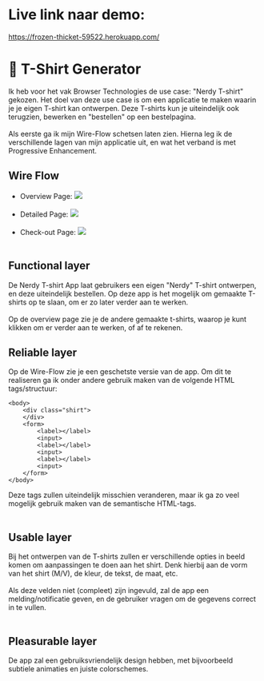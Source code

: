 # Live link naar demo:
https://frozen-thicket-59522.herokuapp.com/ 

# 👕 T-Shirt Generator

Ik heb voor het vak Browser Technologies de use case: "Nerdy T-shirt" gekozen.
Het doel van deze use case is om een applicatie te maken waarin je je eigen T-shirt kan ontwerpen. Deze T-shirts kun je uiteindelijk ook terugzien, bewerken en "bestellen" op een bestelpagina.
<br><br>
Als eerste ga ik mijn Wire-Flow schetsen laten zien. Hierna
leg ik de verschillende lagen van mijn applicatie uit, en wat het verband is met Progressive Enhancement.

## Wire Flow

- Overview Page: ![](https://imgur.com/i9ZPf2F.png)
<br><br>
- Detailed Page: ![](https://imgur.com/W22pFDE.png)
<br><br>
- Check-out Page: ![](https://imgur.com/2otiJER.png)
<br><br>

## Functional layer
De Nerdy T-shirt App laat gebruikers een eigen "Nerdy" T-shirt ontwerpen, en deze uiteindelijk bestellen. Op deze app is het mogelijk om gemaakte T-shirts op te slaan, om er zo later verder aan te werken. 
<br><br>
Op de overview page zie je de andere gemaakte t-shirts, waarop je kunt klikken om er verder aan te werken, of af te rekenen.

## Reliable layer
Op de Wire-Flow zie je een geschetste versie van de app. Om dit te realiseren ga ik onder andere gebruik maken van de volgende HTML tags/structuur:

``` 
<body>
    <div class="shirt">
    </div>
    <form>
        <label></label>
        <input>
        <label></label>
        <input>
        <label></label>
        <input>    
    </form>
</body> 
```
Deze tags zullen uiteindelijk misschien veranderen, maar ik ga zo veel mogelijk gebruik maken van de semantische HTML-tags.
<br><br>

## Usable layer
Bij het ontwerpen van de T-shirts zullen er verschillende opties in beeld komen om aanpassingen te doen aan het shirt. Denk hierbij aan de vorm van het shirt (M/V), de kleur, de tekst, de maat, etc. 
<br><br>
Als deze velden niet (compleet) zijn ingevuld, zal de app een melding/notificatie geven, en de gebruiker vragen om de gegevens correct in te vullen.
<br><br>

## Pleasurable layer
De app zal een gebruiksvriendelijk design hebben, met bijvoorbeeld subtiele animaties en juiste colorschemes.
<br><br>
